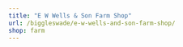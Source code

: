 ```yaml
---
title: "E W Wells & Son Farm Shop"
url: /biggleswade/e-w-wells-and-son-farm-shop/
shop: farm
---
```

